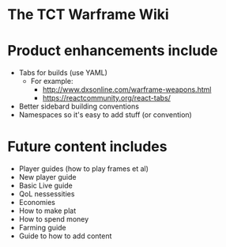 # The TCT Warframe Wiki

# Product enhancements include
* Tabs for builds (use YAML)
  * For example: 
    * http://www.dxsonline.com/warframe-weapons.html
    * https://reactcommunity.org/react-tabs/
* Better sidebard building conventions
* Namespaces so it's easy to add stuff (or convention)

# Future content includes
* Player guides (how to play frames et al)
* New player guide
* Basic Live guide
* QoL nessessities
* Economies
* How to make plat
* How to spend money
* Farming guide
* Guide to how to add content
